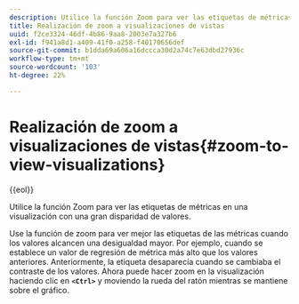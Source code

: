 ```yaml
---
description: Utilice la función Zoom para ver las etiquetas de métricas en una visualización con una gran disparidad de valores.
title: Realización de zoom a visualizaciones de vistas
uuid: f2ce3324-46df-4b86-9aa8-2003e7a327b6
exl-id: f941a8d1-a409-41f0-a258-f40170656def
source-git-commit: b1dda69a606a16dccca30d2a74c7e63dbd27936c
workflow-type: tm+mt
source-wordcount: '103'
ht-degree: 22%

---
```


# Realización de zoom a visualizaciones de vistas{#zoom-to-view-visualizations}

{{eol}}

Utilice la función Zoom para ver las etiquetas de métricas en una visualización con una gran disparidad de valores.

Use la función de zoom para ver mejor las etiquetas de las métricas cuando los valores alcancen una desigualdad mayor. Por ejemplo, cuando se establece un valor de regresión de métrica más alto que los valores anteriores. Anteriormente, la etiqueta desaparecía cuando se cambiaba el contraste de los valores. Ahora puede hacer zoom en la visualización haciendo clic en **`<Ctrl>`** y moviendo la rueda del ratón mientras se mantiene sobre el gráfico.
